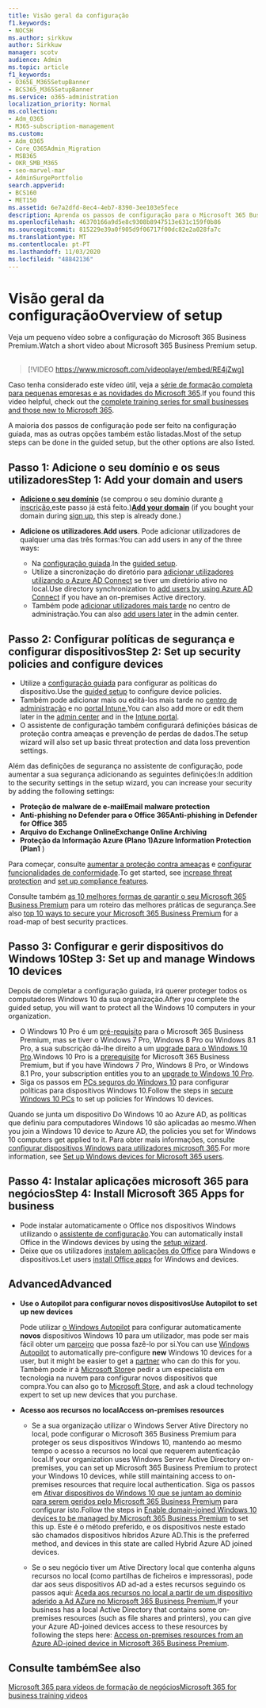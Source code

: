 ```yaml
---
title: Visão geral da configuração
f1.keywords:
- NOCSH
ms.author: sirkkuw
author: Sirkkuw
manager: scotv
audience: Admin
ms.topic: article
f1_keywords:
- O365E_M365SetupBanner
- BCS365_M365SetupBanner
ms.service: o365-administration
localization_priority: Normal
ms.collection:
- Adm_O365
- M365-subscription-management
ms.custom:
- Adm_O365
- Core_O365Admin_Migration
- MSB365
- OKR_SMB_M365
- seo-marvel-mar
- AdminSurgePortfolio
search.appverid:
- BCS160
- MET150
ms.assetid: 6e7a2dfd-8ec4-4eb7-8390-3ee103e5fece
description: Aprenda os passos de configuração para o Microsoft 365 Business Premium, desde a subscrição, até adicionar um domínio e utilizadores, até à configuração de políticas de segurança, e muito mais.
ms.openlocfilehash: 46370166a9d5e8c9308b8947513e631c159f0b86
ms.sourcegitcommit: 815229e39a0f905d9f06717f00dc82e2a028fa7c
ms.translationtype: MT
ms.contentlocale: pt-PT
ms.lasthandoff: 11/03/2020
ms.locfileid: "48842136"
---
```

# <a name="overview-of-setup"></a><span data-ttu-id="4fde2-103">Visão geral da configuração</span><span class="sxs-lookup"><span data-stu-id="4fde2-103">Overview of setup</span></span>

<span data-ttu-id="4fde2-104">Veja um pequeno vídeo sobre a configuração do Microsoft 365 Business Premium.</span><span class="sxs-lookup"><span data-stu-id="4fde2-104">Watch a short video about Microsoft 365 Business Premium setup.</span></span><br><br>

> [!VIDEO https://www.microsoft.com/videoplayer/embed/RE4jZwg] 

<span data-ttu-id="4fde2-105">Caso tenha considerado este vídeo útil, veja a [série de formação completa para pequenas empresas e as novidades do Microsoft 365](https://support.microsoft.com/office/6ab4bbcd-79cf-4000-a0bd-d42ce4d12816).</span><span class="sxs-lookup"><span data-stu-id="4fde2-105">If you found this video helpful, check out the [complete training series for small businesses and those new to Microsoft 365](https://support.microsoft.com/office/6ab4bbcd-79cf-4000-a0bd-d42ce4d12816).</span></span>

<span data-ttu-id="4fde2-106">A maioria dos passos de configuração pode ser feito na configuração guiada, mas as outras opções também estão listadas.</span><span class="sxs-lookup"><span data-stu-id="4fde2-106">Most of the setup steps can be done in the guided setup, but the other options are also listed.</span></span>

## <a name="step-1-add-your-domain-and-users"></a><span data-ttu-id="4fde2-107">Passo 1: Adicione o seu domínio e os seus utilizadores</span><span class="sxs-lookup"><span data-stu-id="4fde2-107">Step 1: Add your domain and users</span></span>

   - <span data-ttu-id="4fde2-108">**[Adicione o seu domínio](set-up.md#add-your-domain-to-personalize-sign-in)** (se comprou o seu domínio durante [a inscrição,](sign-up.md)este passo já está feito.)</span><span class="sxs-lookup"><span data-stu-id="4fde2-108">**[Add your domain](set-up.md#add-your-domain-to-personalize-sign-in)** (if you bought your domain during [sign up](sign-up.md), this step is already done.)</span></span>

   - <span data-ttu-id="4fde2-109">**Adicione os utilizadores**.</span><span class="sxs-lookup"><span data-stu-id="4fde2-109">**Add users**.</span></span> <span data-ttu-id="4fde2-110">Pode adicionar utilizadores de qualquer uma das três formas:</span><span class="sxs-lookup"><span data-stu-id="4fde2-110">You can add users in any of the three ways:</span></span>
        - <span data-ttu-id="4fde2-111">Na [configuração guiada](set-up.md#add-users-in-the-wizard).</span><span class="sxs-lookup"><span data-stu-id="4fde2-111">In the [guided setup](set-up.md#add-users-in-the-wizard).</span></span>
        - <span data-ttu-id="4fde2-112">Utilize a sincronização do diretório para [adicionar utilizadores utilizando o Azure AD Connect](https://docs.microsoft.com/microsoft-365/enterprise/set-up-directory-synchronization) se tiver um diretório ativo no local.</span><span class="sxs-lookup"><span data-stu-id="4fde2-112">Use directory synchronization to [add users by using Azure AD Connect](https://docs.microsoft.com/microsoft-365/enterprise/set-up-directory-synchronization) if you have an on-premises Active directory.</span></span>
        - <span data-ttu-id="4fde2-113">Também pode [adicionar utilizadores mais tarde](add-users-m365b.md) no centro de administração.</span><span class="sxs-lookup"><span data-stu-id="4fde2-113">You can also [add users later](add-users-m365b.md) in the admin center.</span></span>
## <a name="step-2-set-up-security-policies-and-configure-devices"></a><span data-ttu-id="4fde2-114">Passo 2: Configurar políticas de segurança e configurar dispositivos</span><span class="sxs-lookup"><span data-stu-id="4fde2-114">Step 2: Set up security policies and configure devices</span></span> 

  - <span data-ttu-id="4fde2-115">Utilize a [configuração guiada](set-up.md#protect-your-organization) para configurar as políticas do dispositivo.</span><span class="sxs-lookup"><span data-stu-id="4fde2-115">Use the [guided setup](set-up.md#protect-your-organization) to configure device policies.</span></span> 
  - <span data-ttu-id="4fde2-116">Também pode adicionar mais ou editá-los mais tarde no [centro de administração](view-policies-and-devices.md) e no [portal Intune.](https://docs.microsoft.com/intune/tutorial-walkthrough-intune-portal)</span><span class="sxs-lookup"><span data-stu-id="4fde2-116">You can also add more or edit them later in the [admin center](view-policies-and-devices.md) and in the [Intune portal](https://docs.microsoft.com/intune/tutorial-walkthrough-intune-portal).</span></span>
  - <span data-ttu-id="4fde2-117">O assistente de configuração também configurará definições básicas de proteção contra ameaças e prevenção de perdas de dados.</span><span class="sxs-lookup"><span data-stu-id="4fde2-117">The setup wizard will also set up basic threat protection and data loss prevention settings.</span></span>
  
  <span data-ttu-id="4fde2-118">Além das definições de segurança no assistente de configuração, pode aumentar a sua segurança adicionando as seguintes definições:</span><span class="sxs-lookup"><span data-stu-id="4fde2-118">In addition to the security settings in the setup wizard, you can increase your security by adding the following settings:</span></span>

- <span data-ttu-id="4fde2-119">**Proteção de malware de e-mail**</span><span class="sxs-lookup"><span data-stu-id="4fde2-119">**Email malware protection**</span></span>
- <span data-ttu-id="4fde2-120">**Anti-phishing no Defender para o Office 365**</span><span class="sxs-lookup"><span data-stu-id="4fde2-120">**Anti-phishing in Defender for Office 365**</span></span>
- <span data-ttu-id="4fde2-121">**Arquivo do Exchange Online**</span><span class="sxs-lookup"><span data-stu-id="4fde2-121">**Exchange Online Archiving**</span></span>
- <span data-ttu-id="4fde2-122">**Proteção da Informação Azure (Plano 1)**</span><span class="sxs-lookup"><span data-stu-id="4fde2-122">**Azure Information Protection (Plan1** )</span></span>

<span data-ttu-id="4fde2-123">Para começar, consulte [aumentar a proteção contra ameaças](increase-threat-protection.md) e [configurar funcionalidades de conformidade](set-up-compliance.md).</span><span class="sxs-lookup"><span data-stu-id="4fde2-123">To get started, see [increase threat protection](increase-threat-protection.md) and [set up compliance features](set-up-compliance.md).</span></span>

<span data-ttu-id="4fde2-124">Consulte também [as 10 melhores formas de garantir o seu Microsoft 365 Business Premium](https://docs.microsoft.com/office365/admin/security-and-compliance/secure-your-business-data) para um roteiro das melhores práticas de segurança.</span><span class="sxs-lookup"><span data-stu-id="4fde2-124">See also [top 10 ways to secure your Microsoft 365 Business Premium](https://docs.microsoft.com/office365/admin/security-and-compliance/secure-your-business-data) for a road-map of best security practices.</span></span>

## <a name="step-3-set-up-and-manage-windows-10-devices"></a><span data-ttu-id="4fde2-125">Passo 3: Configurar e gerir dispositivos do Windows 10</span><span class="sxs-lookup"><span data-stu-id="4fde2-125">Step 3: Set up and manage Windows 10 devices</span></span>

<span data-ttu-id="4fde2-126">Depois de completar a configuração guiada, irá querer proteger todos os computadores Windows 10 da sua organização.</span><span class="sxs-lookup"><span data-stu-id="4fde2-126">After you complete the guided setup, you will want to protect all the Windows 10 computers in your organization.</span></span>
  
- <span data-ttu-id="4fde2-127">O Windows 10 Pro é um [pré-requisito](pre-requisites-for-data-protection.md) para o Microsoft 365 Business Premium, mas se tiver o Windows 7 Pro, Windows 8 Pro ou Windows 8.1 Pro, a sua subscrição dá-lhe direito a um [upgrade para o Windows 10 Pro](https://docs.microsoft.com/microsoft-365/business/upgrade-to-windows-pro-creators-update).</span><span class="sxs-lookup"><span data-stu-id="4fde2-127">Windows 10 Pro is a [prerequisite](pre-requisites-for-data-protection.md) for Microsoft 365 Business Premium, but if you have Windows 7 Pro, Windows 8 Pro, or Windows 8.1 Pro, your subscription entitles you to an [upgrade to  Windows 10 Pro](https://docs.microsoft.com/microsoft-365/business/upgrade-to-windows-pro-creators-update).</span></span>
- <span data-ttu-id="4fde2-128">Siga os passos em [PCs seguros do Windows 10](secure-win-10-pcs.md) para configurar políticas para dispositivos Windows 10.</span><span class="sxs-lookup"><span data-stu-id="4fde2-128">Follow the steps in [secure Windows 10 PCs](secure-win-10-pcs.md) to set up policies for Windows 10 devices.</span></span>

<span data-ttu-id="4fde2-129">Quando se junta um dispositivo Do Windows 10 ao Azure AD, as políticas que definiu para computadores Windows 10 são aplicadas ao mesmo.</span><span class="sxs-lookup"><span data-stu-id="4fde2-129">When you join a Windows 10 device to Azure AD, the policies you set for Windows 10 computers get applied to it.</span></span> <span data-ttu-id="4fde2-130">Para obter mais informações, consulte [configurar dispositivos Windows para utilizadores microsoft 365](set-up-windows-devices.md).</span><span class="sxs-lookup"><span data-stu-id="4fde2-130">For more information, see [Set up Windows devices for Microsoft 365 users](set-up-windows-devices.md).</span></span>

## <a name="step-4-install-microsoft-365-apps-for-business"></a><span data-ttu-id="4fde2-131">Passo 4: Instalar aplicações microsoft 365 para negócios</span><span class="sxs-lookup"><span data-stu-id="4fde2-131">Step 4: Install Microsoft 365 Apps for business</span></span>
- <span data-ttu-id="4fde2-132">Pode instalar automaticamente o Office nos dispositivos Windows utilizando o [assistente de configuração](set-up.md#deploy-office-365-client-apps).</span><span class="sxs-lookup"><span data-stu-id="4fde2-132">You can automatically install Office in the Windows devices by using the [setup wizard](set-up.md#deploy-office-365-client-apps).</span></span>
- <span data-ttu-id="4fde2-133">Deixe que os utilizadores [instalem aplicações do Office](https://docs.microsoft.com/office365/admin/setup/install-applications) para Windows e dispositivos.</span><span class="sxs-lookup"><span data-stu-id="4fde2-133">Let users [install Office apps](https://docs.microsoft.com/office365/admin/setup/install-applications) for Windows and devices.</span></span>
     
## <a name="advanced"></a><span data-ttu-id="4fde2-134">Advanced</span><span class="sxs-lookup"><span data-stu-id="4fde2-134">Advanced</span></span>
- <span data-ttu-id="4fde2-135">**Use o Autopilot para configurar novos dispositivos**</span><span class="sxs-lookup"><span data-stu-id="4fde2-135">**Use Autopilot to set up new devices**</span></span>
            
     <span data-ttu-id="4fde2-136">Pode utilizar [o Windows Autopilot](add-autopilot-devices-and-profile.md) para configurar automaticamente **novos** dispositivos Windows 10 para um utilizador, mas pode ser mais fácil obter um [parceiro](https://www.microsoft.com/solution-providers/search) que possa fazê-lo por si.</span><span class="sxs-lookup"><span data-stu-id="4fde2-136">You can use [Windows Autopilot](add-autopilot-devices-and-profile.md) to automatically pre-configure **new** Windows 10 devices for a user, but it might be easier to get a [partner](https://www.microsoft.com/solution-providers/search) who can do this for you.</span></span> <span data-ttu-id="4fde2-137">Também pode ir à [Microsoft Store](https://go.microsoft.com/fwlink/?linkid=874598)e pedir a um especialista em tecnologia na nuvem para configurar novos dispositivos que compra.</span><span class="sxs-lookup"><span data-stu-id="4fde2-137">You can also go to [Microsoft Store](https://go.microsoft.com/fwlink/?linkid=874598), and ask a cloud technology expert to set up new devices that you purchase.</span></span>

- <span data-ttu-id="4fde2-138">**Acesso aos recursos no local**</span><span class="sxs-lookup"><span data-stu-id="4fde2-138">**Access on-premises resources**</span></span>

     - <span data-ttu-id="4fde2-139">Se a sua organização utilizar o Windows Server Ative Directory no local, pode configurar o Microsoft 365 Business Premium para proteger os seus dispositivos Windows 10, mantendo ao mesmo tempo o acesso a recursos no local que requerem autenticação local.</span><span class="sxs-lookup"><span data-stu-id="4fde2-139">If your organization uses Windows Server Active Directory on-premises, you can set up Microsoft 365 Business Premium to protect your Windows 10 devices, while still maintaining access to on-premises resources that require local authentication.</span></span> <span data-ttu-id="4fde2-140">Siga os passos em [Ativar dispositivos do Windows 10 que se juntam ao domínio para serem geridos pelo Microsoft 365 Business Premium](manage-windows-devices.md) para configurar isto.</span><span class="sxs-lookup"><span data-stu-id="4fde2-140">Follow the steps in [Enable domain-joined Windows 10 devices to be managed by Microsoft 365 Business Premium](manage-windows-devices.md) to set this up.</span></span> <span data-ttu-id="4fde2-141">Este é o método preferido, e os dispositivos neste estado são chamados dispositivos híbridos Azure AD.</span><span class="sxs-lookup"><span data-stu-id="4fde2-141">This is the preferred method, and devices in this state are called Hybrid Azure AD joined devices.</span></span>

    - <span data-ttu-id="4fde2-142">Se o seu negócio tiver um Ative Directory local que contenha alguns recursos no local (como partilhas de ficheiros e impressoras), pode dar aos seus dispositivos AD ad-ad a estes recursos seguindo os passos aqui: [Aceda aos recursos no local a partir de um dispositivo aderido a Ad AZure no Microsoft 365 Business Premium.](access-resources.md)</span><span class="sxs-lookup"><span data-stu-id="4fde2-142">If your business has a local Active Directory that contains some on-premises resources (such as file shares and printers), you can give your Azure AD-joined devices access to these resources by following the steps here: [Access on-premises resources from an Azure AD-joined device in Microsoft 365 Business Premium](access-resources.md).</span></span>

## <a name="see-also"></a><span data-ttu-id="4fde2-143">Consulte também</span><span class="sxs-lookup"><span data-stu-id="4fde2-143">See also</span></span>

[<span data-ttu-id="4fde2-144">Microsoft 365 para vídeos de formação de negócios</span><span class="sxs-lookup"><span data-stu-id="4fde2-144">Microsoft 365 for business training videos</span></span>](https://support.microsoft.com/office/6ab4bbcd-79cf-4000-a0bd-d42ce4d12816)

